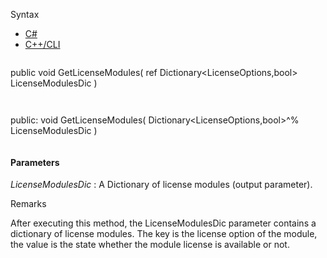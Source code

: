 Syntax

* [C#](#i-syntax-CS)
* [C++/CLI](#i-syntax-CPP2005)

```
```
public void GetLicenseModules( 
   ref Dictionary<LicenseOptions,bool> LicenseModulesDic
)
```
```

```
```
public:
void GetLicenseModules( 
   Dictionary<LicenseOptions,bool>^% LicenseModulesDic
)
```
```

#### Parameters

*LicenseModulesDic*
:   A Dictionary of license modules (output parameter).

Remarks

After executing this method, the LicenseModulesDic parameter contains a dictionary of license modules. The key is the license option of the module, the value is the state whether the module license is available or not.

